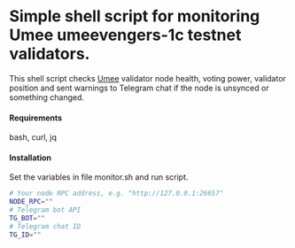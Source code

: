 # Simple shell script for monitoring Umee umeevengers-1c testnet validators.
This shell script checks [Umee](https://github.com/umee-network/umee) validator node health, voting power, validator position and sent warnings to Telegram chat if the node is unsynced or something changed.
<br/>
#### Requirements
bash, curl, jq
<br/>
#### Installation
Set the variables in file monitor.sh and run script.
```bash
# Your node RPC address, e.g. "http://127.0.0.1:26657"
NODE_RPC=""
# Telegram bot API
TG_BOT=""
# Telegram chat ID
TG_ID=""
```